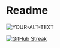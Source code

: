 # Readme

<picture>
 <source media="(prefers-color-scheme: dark)" srcset="YOUR-DARKMODE-IMAGE">
 <source media="(prefers-color-scheme: light)" srcset="YOUR-LIGHTMODE-IMAGE">
 <img alt="YOUR-ALT-TEXT" src="YOUR-DEFAULT-IMAGE">
</picture>


[![GitHub Streak](https://streak-stats.demolab.com?user=Chibudomcode4114&theme=dracula&date_format=j%20M%5B%20Y%5D&exclude_days=Sun)](https://git.io/streak-stats)
